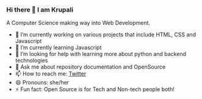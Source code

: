 ### Hi there 👋 I am Krupali

A Computer Science making way into Web Development. 

- 🔭 I’m currently working on various projects that include HTML, CSS and Javascript
- 🌱 I’m currently learning Javascript
- 🤔 I’m looking for help with learning more about python and backend technologies
- 💬 Ask me about repository documentation and OpenSource
- 📫 How to reach me: [Twitter](https://twitter.com/chai_really)
- 😄 Pronouns: she/her
- ⚡ Fun fact: Open Source is for Tech and Non-tech people both!
